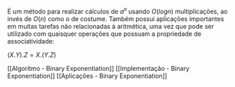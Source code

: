 
É um método para realizar cálculos de  $a^n$ usando $O(log n)$ multiplicações, ao invés de $O(n)$ como o de costume.
Também possui aplicações importantes em muitas tarefas não relacionadas à aritmética, uma vez que pode ser utilizado com quaisquer operações que possuam a propriedade de associatividade:

$(X.Y).Z = X.(Y.Z)$

[[Algoritmo - Binary Exponentiation]]
[[Implementação - Binary Exponentiation]]
[[Aplicações - Binary Exponentiation]]